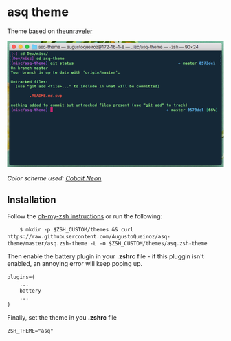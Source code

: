 # asq theme

Theme based on [theunraveler](https://github.com/robbyrussell/oh-my-zsh/wiki/Themes#theunraveler)

![screenshot](asq.png)

*Color scheme used: [Cobalt Neon](https://github.com/lysyi3m/osx-terminal-themes#cobalt-neon)*

## Installation

Follow the [oh-my-zsh instructions](https://github.com/robbyrussell/oh-my-zsh/wiki/Customization#overriding-and-adding-themes) or run the following:
```
    $ mkdir -p $ZSH_CUSTOM/themes && curl https://raw.githubusercontent.com/AugustoQueiroz/asq-theme/master/asq.zsh-theme -L -o $ZSH_CUSTOM/themes/asq.zsh-theme
```
Then enable the battery plugin in your **.zshrc** file - if this pluggin isn't enabled, an annoying error will keep poping up.

```
plugins=(
    ...
    battery
    ...
)
```

Finally, set the theme in you **.zshrc** file

```
ZSH_THEME="asq"
```
